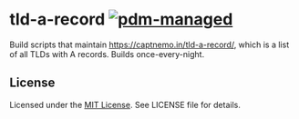 # tld-a-record [![pdm-managed](https://img.shields.io/badge/pdm-managed-blueviolet)](https://pdm.fming.dev)

Build scripts that maintain https://captnemo.in/tld-a-record/, which is a list of all TLDs with A records. Builds once-every-night.

## License

Licensed under the [MIT License](https://nemo.mit-license.org/). See LICENSE file for details.